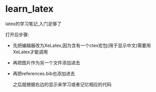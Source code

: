 # learn_latex
latex的学习笔记,入门足够了

打开后步骤:
- 先把编辑器改为XeLatex,因为含有一个ctex宏包(用于显示中文)需要用XeLatex才能调用
- 再把图片作为另一个文件添加进去
- 再把references.bib也添加进去

  之后就根据右边的显示来学习或者记忆相应的代码
